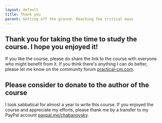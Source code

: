 ```yaml
---
layout: default
title: Thank you
parent: Getting off the ground. Reaching the critical mass
---
```


## Thank you for taking the time to study the course. I hope you enjoyed it!

If you like the course, please do share the link to the course with everyone who might benefit from it. If you think there's anything I can do better, please let me know on the community forum [practical-cm.com](https://practical-cm.com/).

## Please consider to donate to the author of the course

I took sabbatical for almost a year to write this course. If you enjoyed the course and appreciate my efforts, please thank me by a transfer to my PayPal account [paypal.me/chabanovsky](https://paypal.me/chabanovsky).